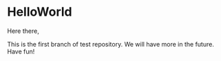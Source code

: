 # HelloWorld

Here there,

This is the first branch of test repository.
We will have more in the future.
Have fun!
